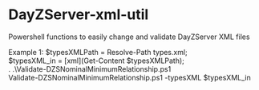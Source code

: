 # DayZServer-xml-util
Powershell functions to easily change and validate DayZServer XML files

Example 1: 
$typesXMLPath = Resolve-Path types.xml;  
$typesXML_in = [xml](Get-Content $typesXMLPath);  
. .\Validate-DZSNominalMinimumRelationship.ps1  
Validate-DZSNominalMinimumRelationship.ps1 -typesXML $typesXML_in  
